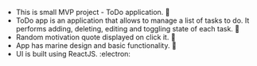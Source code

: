 - This is small MVP project - ToDo application. 🚀
- ToDo app is an application that allows to manage a list of tasks to do. It performs adding, deleting, editing and toggling state of each task.	:dart:
- Random motivation quote displayed on click it. :star_struck:
- App has marine design and basic functionality. :ocean:
- UI is built using ReactJS. :electron:

